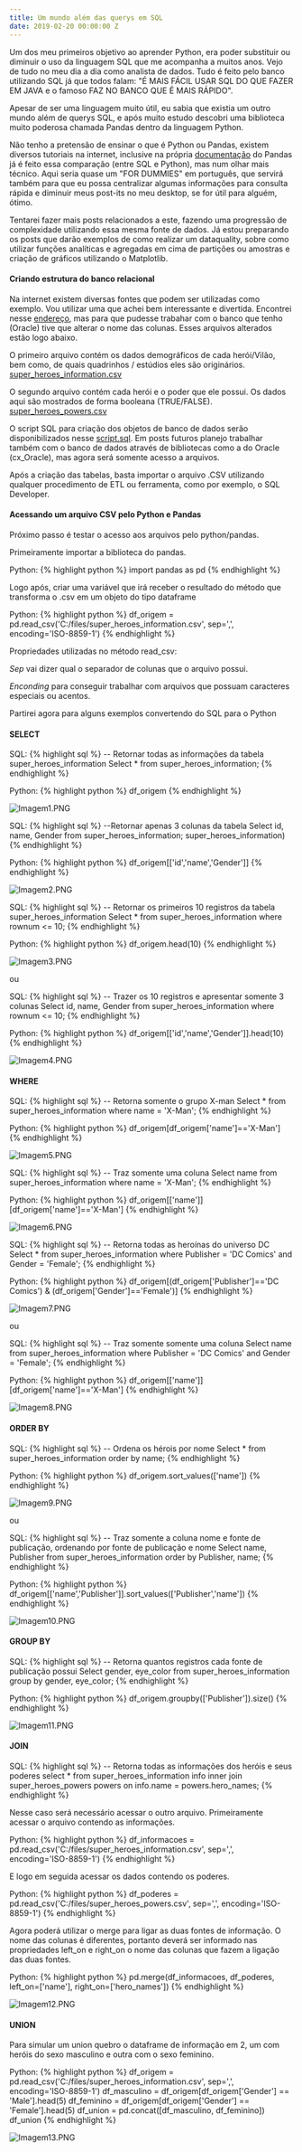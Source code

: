 ```yaml
---
title: Um mundo além das querys em SQL
date: 2019-02-20 00:00:00 Z
---
```


Um dos meu primeiros objetivo ao aprender Python, era poder substituir ou diminuir o uso da linguagem SQL que me acompanha a muitos anos. Vejo de tudo no meu dia a dia como analista de dados. Tudo é feito pelo banco utilizando SQL já que todos falam: "É MAIS FÁCIL USAR SQL DO QUE FAZER EM JAVA e o famoso FAZ NO BANCO QUE É MAIS RÁPIDO". 

Apesar de ser uma linguagem muito útil, eu sabia que existia um outro mundo além de querys SQL, e após muito estudo descobri uma biblioteca muito poderosa chamada Pandas dentro da linguagem Python.

Não tenho a pretensão de ensinar o que é Python ou Pandas, existem diversos tutoriais na internet, inclusive na própria [documentação] do Pandas já é feito essa comparação (entre SQL e Python), mas num olhar mais técnico. Aqui seria quase um "FOR DUMMIES" em português, que servirá também para que eu possa centralizar algumas informações para consulta rápida e diminuir meus post-its no meu desktop, se for útil para alguém, ótimo.

Tentarei fazer mais posts relacionados a este, fazendo uma progressão de complexidade utilizando essa mesma fonte de dados. Já estou preparando os posts que darão exemplos de como realizar um dataquality, sobre como utilizar funções analíticas e agregadas em cima de partições ou amostras e criação de gráficos utilizando o Matplotlib.


#### **Criando estrutura do banco relacional**


Na internet existem diversas fontes que podem ser utilizadas como exemplo. Vou utilizar uma que achei bem interessante e divertida. Encontrei nesse [endereço], mas para que pudesse trabahar com o banco que tenho (Oracle) tive que alterar o nome das colunas. Esses arquivos alterados estão logo abaixo.

O primeiro arquivo contém os dados demográficos de cada herói/Vilão, bem como, de quais quadrinhos / estúdios eles são originários. [super_heroes_information.csv]

O segundo arquivo contém cada herói e o poder que ele possui. Os dados aqui são mostrados de forma booleana (TRUE/FALSE).  [super_heroes_powers.csv]

O script SQL para criação dos objetos de banco de dados serão disponibilizados nesse [script.sql]. Em posts futuros planejo trabalhar também com o banco de dados através de bibliotecas como a do Oracle (cx_Oracle), mas agora será somente acesso a arquivos.

Após a criação das tabelas, basta importar o arquivo .CSV utilizando qualquer procedimento de ETL ou ferramenta, como por exemplo, o SQL Developer.


#### **Acessando um arquivo CSV pelo Python e Pandas**


Próximo passo é testar o acesso aos arquivos pelo python/pandas.

Primeiramente importar a biblioteca do pandas.

Python:
{% highlight python %}
	import pandas as pd
{% endhighlight %}

Logo após, criar uma variável que irá receber o resultado do método que transforma o .csv em um objeto do tipo dataframe

Python:
{% highlight python %}
	df_origem = pd.read_csv('C:/files/super_heroes_information.csv', sep=',', encoding='ISO-8859-1')
{% endhighlight %}

Propriedades utilizadas no método read_csv:

*Sep* vai dizer qual o separador de colunas que o arquivo possui.

*Enconding* para conseguir trabalhar com arquivos que possuam caracteres especiais ou acentos.

Partirei agora para alguns exemplos convertendo do SQL para o Python


#### **SELECT**

SQL:
{% highlight sql %}
-- Retornar todas as informações da tabela super_heroes_information
Select * from super_heroes_information; 
{% endhighlight %}

Python:
{% highlight python %}
	df_origem
{% endhighlight %}

![Imagem1.PNG]({{site.baseurl}}/assets/images/20190220/Imagem1.PNG)

SQL:
{% highlight sql %}
--Retornar apenas 3 colunas da tabela 
Select id, name, Gender from super_heroes_information; super_heroes_information)
{% endhighlight %}

Python:
{% highlight python %}
	df_origem[['id','name','Gender']]
{% endhighlight %}

![Imagem2.PNG]({{site.baseurl}}/assets/images/20190220/Imagem2.PNG)

SQL:
{% highlight sql %}
-- Retornar os primeiros 10 registros da tabela super_heroes_information
Select * from super_heroes_information where rownum <= 10; 
{% endhighlight %}

Python:
{% highlight python %}
	df_origem.head(10)
{% endhighlight %}

![Imagem3.PNG]({{site.baseurl}}/assets/images/20190220/Imagem3.PNG)

ou 

SQL:
{% highlight sql %}
-- Trazer os 10 registros e apresentar somente 3 colunas
Select id, name, Gender from super_heroes_information where rownum <= 10; 
{% endhighlight %}

Python:
{% highlight python %}
	df_origem[['id','name','Gender']].head(10)
{% endhighlight %}

![Imagem4.PNG]({{site.baseurl}}/assets/images/20190220/Imagem4.PNG)


#### **WHERE**

SQL:
{% highlight sql %}
-- Retorna somente o grupo X-man
Select * from super_heroes_information where name = 'X-Man'; 
{% endhighlight %}

Python:
{% highlight python %}
	df_origem[df_origem['name']=='X-Man']
{% endhighlight %}

![Imagem5.PNG]({{site.baseurl}}/assets/images/20190220/Imagem5.PNG)

SQL:
{% highlight sql %}
-- Traz somente uma coluna
Select name from super_heroes_information where name = 'X-Man'; 
{% endhighlight %}

Python:
{% highlight python %}
	df_origem[['name']][df_origem['name']=='X-Man']
{% endhighlight %}

![Imagem6.PNG]({{site.baseurl}}/assets/images/20190220/Imagem6.PNG)

SQL:
{% highlight sql %} 
-- Retorna todas as heroínas do universo DC
Select * from super_heroes_information where Publisher = 'DC Comics' and Gender = 'Female'; 
{% endhighlight %}

Python:
{% highlight python %}
	df_origem[(df_origem['Publisher']=='DC Comics') & (df_origem['Gender']=='Female')]
{% endhighlight %}

![Imagem7.PNG]({{site.baseurl}}/assets/images/20190220/Imagem7.PNG)

ou 

SQL:
{% highlight sql %} 
-- Traz somente somente uma coluna
Select name from super_heroes_information where Publisher = 'DC Comics' and Gender = 'Female'; 
{% endhighlight %}

Python:
{% highlight python %}
	df_origem[['name']][df_origem['name']=='X-Man']
{% endhighlight %}

![Imagem8.PNG]({{site.baseurl}}/assets/images/20190220/Imagem8.PNG)


#### **ORDER BY**

SQL:
{% highlight sql %} 
-- Ordena os hérois por nome
Select * from super_heroes_information order by name;
{% endhighlight %}

Python:
{% highlight python %}
	df_origem.sort_values(['name'])
{% endhighlight %}

![Imagem9.PNG]({{site.baseurl}}/assets/images/20190220/Imagem9.PNG)

ou 

SQL:
{% highlight sql %} 
-- Traz somente a coluna nome e fonte de publicação, ordenando por fonte de publicação e nome
Select name, Publisher from super_heroes_information order by Publisher, name; 
{% endhighlight %}

Python:
{% highlight python %}
	df_origem[['name','Publisher']].sort_values(['Publisher','name'])
{% endhighlight %}

![Imagem10.PNG]({{site.baseurl}}/assets/images/20190220/Imagem10.PNG)


#### **GROUP BY**

SQL:
{% highlight sql %} 
-- Retorna quantos registros cada fonte de publicação possui
Select gender, eye_color from super_heroes_information group by gender, eye_color;
{% endhighlight %}

Python:
{% highlight python %}
	df_origem.groupby(['Publisher']).size()
{% endhighlight %}

![Imagem11.PNG]({{site.baseurl}}/assets/images/20190220/Imagem11.PNG)


#### **JOIN**

SQL:
{% highlight sql %} 
-- Retorna todas as informações dos heróis e seus poderes
select * from super_heroes_information info inner join super_heroes_powers powers on info.name = powers.hero_names; 
{% endhighlight %}

Nesse caso será necessário acessar o outro arquivo.
Primeiramente acessar o arquivo contendo as informações.

Python:
{% highlight python %}
df_informacoes = pd.read_csv('C:/files/super_heroes_information.csv', sep=',', encoding='ISO-8859-1')
{% endhighlight %}

E logo em seguida acessar os dados contendo os poderes.

Python:
{% highlight python %}
df_poderes = pd.read_csv('C:/files/super_heroes_powers.csv', sep=',', encoding='ISO-8859-1')
{% endhighlight %}

Agora poderá utilizar o merge para ligar as duas fontes de informação. O nome das colunas é diferentes, portanto deverá ser informado nas propriedades left_on e right_on o nome das colunas que fazem a ligação das duas fontes.

Python:
{% highlight python %}
pd.merge(df_informacoes, df_poderes, left_on=['name'], right_on=['hero_names'])
{% endhighlight %}

![Imagem12.PNG]({{site.baseurl}}/assets/images/20190220/Imagem12.PNG)


#### **UNION**


Para simular um union quebro o dataframe de informação em 2, um com heróis do sexo masculino e outra com o sexo feminino. 

Python:
{% highlight python %}
df_origem = pd.read_csv('C:/files/super_heroes_information.csv', sep=',', encoding='ISO-8859-1')
df_masculino = df_origem[df_origem['Gender'] == 'Male'].head(5)
df_feminino = df_origem[df_origem['Gender'] == 'Female'].head(5)
df_union = pd.concat([df_masculino, df_feminino])
df_union
{% endhighlight %}

![Imagem13.PNG]({{site.baseurl}}/assets/images/20190220/Imagem13.PNG)

[endereço]: https://www.kaggle.com/claudiodavi/superhero-set
[super_heroes_information.csv]: /assets/files/super_heroes_information.csv
[super_heroes_powers.csv]: /assets/files/super_heroes_powers.csv
[script.sql]: /assets/files/2010-02-20-analogia-sql-python_bd.sql
[documentação]: https://pandas.pydata.org/
